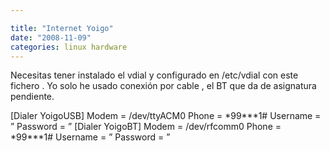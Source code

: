 ```yaml
---

title: "Internet Yoigo"
date: "2008-11-09"
categories: linux hardware
---
```


Necesitas tener instalado el vdial y configurado en /etc/vdial con este fichero . Yo solo he usado conexión por cable , el BT que da de asignatura pendiente.

\[Dialer YoigoUSB\] Modem = /dev/ttyACM0 Phone = \*99\*\*\*1# Username = ” Password = ” \[Dialer YoigoBT\] Modem = /dev/rfcomm0 Phone = \*99\*\*\*1# Username = ” Password = ”
